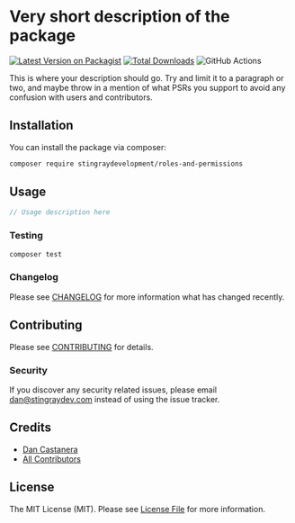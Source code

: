 # Very short description of the package

[![Latest Version on Packagist](https://img.shields.io/packagist/v/stingraydevelopment/roles-and-permissions.svg?style=flat-square)](https://packagist.org/packages/stingraydevelopment/roles-and-permissions)
[![Total Downloads](https://img.shields.io/packagist/dt/stingraydevelopment/roles-and-permissions.svg?style=flat-square)](https://packagist.org/packages/stingraydevelopment/roles-and-permissions)
![GitHub Actions](https://github.com/stingraydevelopment/roles-and-permissions/actions/workflows/main.yml/badge.svg)

This is where your description should go. Try and limit it to a paragraph or two, and maybe throw in a mention of what PSRs you support to avoid any confusion with users and contributors.

## Installation

You can install the package via composer:

```bash
composer require stingraydevelopment/roles-and-permissions
```

## Usage

```php
// Usage description here
```

### Testing

```bash
composer test
```

### Changelog

Please see [CHANGELOG](CHANGELOG.md) for more information what has changed recently.

## Contributing

Please see [CONTRIBUTING](CONTRIBUTING.md) for details.

### Security

If you discover any security related issues, please email dan@stingraydev.com instead of using the issue tracker.

## Credits

-   [Dan Castanera](https://github.com/stingraydevelopment)
-   [All Contributors](../../contributors)

## License

The MIT License (MIT). Please see [License File](LICENSE.md) for more information.


